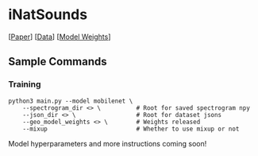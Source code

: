 # iNatSounds

[[Paper](https://openreview.net/forum?id=QCY01LvyKm)] [[Data](https://github.com/gvanhorn38/iNatSounds)] [[Model Weights](https://drive.google.com/drive/folders/1u8iqzP2WL2nkTMp9VZ5FCa3zveOrPj2X?usp=sharing)] 

## Sample Commands

### Training

```
python3 main.py --model mobilenet \
    --spectrogram_dir <> \          # Root for saved spectrogram npy
    --json_dir <> \                 # Root for dataset jsons 
    --geo_model_weights <> \        # Weights released
    --mixup                         # Whether to use mixup or not
```

Model hyperparameters and more instructions coming soon!